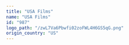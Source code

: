 ```yaml
---
title: "USA Films"
name: "USA Films"
id: "987"
logo_path: "/zwL7Va6Pbwfi02zoFWL4H6GS5qG.png"
origin_country: "US"
---
```

